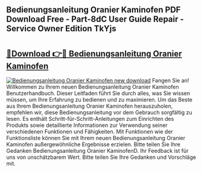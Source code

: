 ## Bedienungsanleitung Oranier Kaminofen PDF Download Free - Part-8dC User Guide Repair - Service Owner Edition TkYjs

# <h2><a href="http://df1h03j.blite.top/?on=Bedienungsanleitung+Oranier+Kaminofen">🔗Download 👉🔴 Bedienungsanleitung Oranier Kaminofen</a></h2>

[![Bedienungsanleitung Oranier Kaminofen new download](https://i.imgur.com/lujVjoI.png)](http://df1h03j.blite.top/?on=Bedienungsanleitung+Oranier+Kaminofen)
Fangen Sie an! Willkommen zu Ihrem neuen Bedienungsanleitung Oranier Kaminofen Benutzerhandbuch. Dieser Leitfaden führt Sie durch alles, was Sie wissen müssen, um Ihre Erfahrung zu bedienen und zu maximieren. Um das Beste aus Ihrem Bedienungsanleitung Oranier Kaminofen herauszuholen, empfehlen wir, diese Bedienungsanleitung vor dem Gebrauch sorgfältig zu lesen. Es enthält Schritt-für-Schritt-Anleitungen zum Einrichten des Produkts sowie detaillierte Informationen zur Verwendung seiner verschiedenen Funktionen und Fähigkeiten. Mit Funktionen wie der Funktionsliste können Sie mit Ihrem neuen Bedienungsanleitung Oranier Kaminofen außergewöhnliche Ergebnisse erzielen. Bitte teilen Sie Ihre Gedanken Bedienungsanleitung Oranier KaminofenD. Ihr Feedback ist für uns von unschätzbarem Wert. Bitte teilen Sie Ihre Gedanken und Vorschläge mit.
